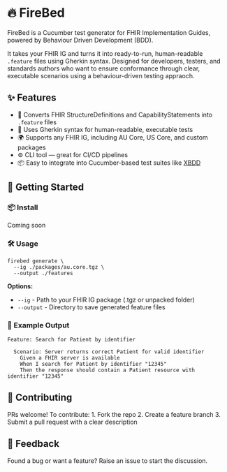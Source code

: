 # 🔥 FireBed

FireBed is a Cucumber test generator for FHIR Implementation Guides, powered by Behaviour Driven Development (BDD).

It takes your FHIR IG and turns it into ready-to-run, human-readable `.feature` files using Gherkin syntax. Designed for developers, testers, and standards authors who want to ensure conformance through clear, executable scenarios using a behaviour-driven testing appraoch.

## ✨ Features

- 🔁 Converts FHIR StructureDefinitions and CapabilityStatements into `.feature` files
- 🧪 Uses Gherkin syntax for human-readable, executable tests
- 🌍 Supports any FHIR IG, including AU Core, US Core, and custom packages
- ⚙️ CLI tool — great for CI/CD pipelines
- 📦 Easy to integrate into Cucumber-based test suites like [XBDD](https://github.com/steveswinsburg/XBDD)


## 🚀 Getting Started

### 📦 Install

Coming soon

### 🛠️ Usage

```
firebed generate \
  --ig ./packages/au.core.tgz \
  --output ./features
```

**Options:**
*	`--ig` - Path to your FHIR IG package (.tgz or unpacked folder)
*	`--output` - Directory to save generated feature files

### 🧪 Example Output
```
Feature: Search for Patient by identifier

  Scenario: Server returns correct Patient for valid identifier
    Given a FHIR server is available
    When I search for Patient by identifier "12345"
    Then the response should contain a Patient resource with identifier "12345"
```

## 🤝 Contributing

PRs welcome! To contribute:
	1.	Fork the repo
	2.	Create a feature branch
	3.	Submit a pull request with a clear description

## 💬 Feedback

Found a bug or want a feature? Raise an issue to start the discussion.
